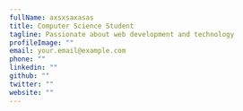 ```yaml
---
fullName: axsxsaxasas
title: Computer Science Student
tagline: Passionate about web development and technology
profileImage: ""
email: your.email@example.com
phone: ""
linkedin: ""
github: ""
twitter: ""
website: ""
---
```

